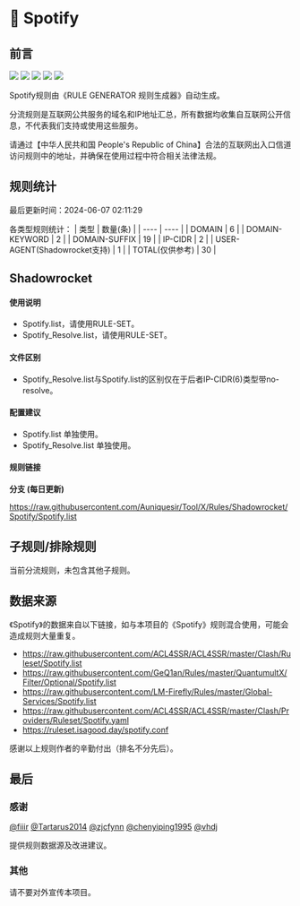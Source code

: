 # 🧸 Spotify

## 前言

![](https://shields.io/badge/-移除重复规则-ff69b4) ![](https://shields.io/badge/-DOMAIN与DOMAIN--SUFFIX合并-green) ![](https://shields.io/badge/-DOMAIN--SUFFIX间合并-critical) ![](https://shields.io/badge/-DOMAIN--SUFFIX与DOMAIN--KEYWORD合并-blue) ![](https://shields.io/badge/-IP--CIDR(6)合并-blueviolet) 

Spotify规则由《RULE GENERATOR 规则生成器》自动生成。

分流规则是互联网公共服务的域名和IP地址汇总，所有数据均收集自互联网公开信息，不代表我们支持或使用这些服务。

请通过【中华人民共和国 People's Republic of China】合法的互联网出入口信道访问规则中的地址，并确保在使用过程中符合相关法律法规。

## 规则统计

最后更新时间：2024-06-07 02:11:29

各类型规则统计：
| 类型 | 数量(条)  | 
| ---- | ----  |
| DOMAIN | 6  | 
| DOMAIN-KEYWORD | 2  | 
| DOMAIN-SUFFIX | 19  | 
| IP-CIDR | 2  | 
| USER-AGENT(Shadowrocket支持) | 1  | 
| TOTAL(仅供参考) | 30  | 


## Shadowrocket 

#### 使用说明
- Spotify.list，请使用RULE-SET。
- Spotify_Resolve.list，请使用RULE-SET。

#### 文件区别
- Spotify_Resolve.list与Spotify.list的区别仅在于后者IP-CIDR(6)类型带no-resolve。

#### 配置建议
- Spotify.list 单独使用。
- Spotify_Resolve.list 单独使用。

#### 规则链接
**分支 (每日更新)**

https://raw.githubusercontent.com/Auniquesir/Tool/X/Rules/Shadowrocket/Spotify/Spotify.list











## 子规则/排除规则


当前分流规则，未包含其他子规则。

## 数据来源

《Spotify》的数据来自以下链接，如与本项目的《Spotify》规则混合使用，可能会造成规则大量重复。

- https://raw.githubusercontent.com/ACL4SSR/ACL4SSR/master/Clash/Ruleset/Spotify.list
- https://raw.githubusercontent.com/GeQ1an/Rules/master/QuantumultX/Filter/Optional/Spotify.list
- https://raw.githubusercontent.com/LM-Firefly/Rules/master/Global-Services/Spotify.list
- https://raw.githubusercontent.com/ACL4SSR/ACL4SSR/master/Clash/Providers/Ruleset/Spotify.yaml
- https://ruleset.isagood.day/spotify.conf


感谢以上规则作者的辛勤付出（排名不分先后）。

## 最后

### 感谢

[@fiiir](https://github.com/fiiir) [@Tartarus2014](https://github.com/Tartarus2014) [@zjcfynn](https://github.com/zjcfynn) [@chenyiping1995](https://github.com/chenyiping1995) [@vhdj](https://github.com/vhdj)

提供规则数据源及改进建议。

### 其他

请不要对外宣传本项目。